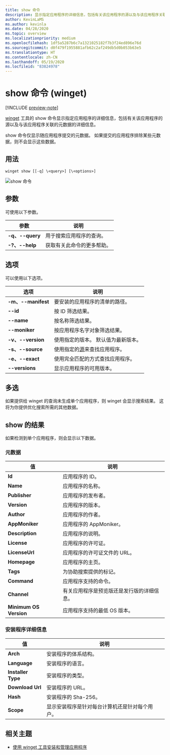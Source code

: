 ```yaml
---
title: show 命令
description: 显示指定应用程序的详细信息，包括有关该应用程序的源以及与该应用程序关联的元数据的详细信息。
author: KevinLaMS
ms.author: kevinla
ms.date: 04/28/2020
ms.topic: overview
ms.localizationpriority: medium
ms.openlocfilehash: 1df5a5287b6c7a1321025182f7b3f24ed896e76d
ms.sourcegitcommit: d0f479f1955881afb62c2af249db5d0b053b63e5
ms.translationtype: HT
ms.contentlocale: zh-CN
ms.lasthandoff: 05/19/2020
ms.locfileid: "83824978"
---
```

# <a name="show-command-winget"></a>show 命令 (winget)

[!INCLUDE [preview-note](../../includes/package-manager-preview.md)]

[winget](index.md) 工具的 show 命令显示指定应用程序的详细信息，包括有关该应用程序的源以及与该应用程序关联的元数据的详细信息。

show 命令仅显示随应用程序提交的元数据。 如果提交的应用程序排除某些元数据，则不会显示这些数据。

## <a name="usage"></a>用法

`winget show [[-q] \<query>] [\<options>]`

![show 命令](images\show.png)

## <a name="arguments"></a>参数

可使用以下参数。

| 参数  | 说明 |
|--------------|-------------|
| **-q、--query** |  用于搜索应用程序的查询。 |
| **-?、--help** |  获取有关此命令的更多帮助。 |

## <a name="options"></a>选项

可以使用以下选项。

| 选项  | 说明 |
|--------------|-------------|
| **-m、--manifest** | 要安装的应用程序的清单的路径。 |
| **--id**         |  按 ID 筛选结果。 |
| **--name**   |      按名称筛选结果。 |
| **--moniker**   |  按应用程序名字对象筛选结果。 |
| **-v、--version** |  使用指定的版本。 默认值为最新版本。 |
| **-s、--source** |   使用指定的[源](source.md)来查找应用程序。 |
| **-e、--exact**     | 使用完全匹配的方式查找应用程序。 |
| **--versions**    | 显示应用程序的可用版本。 |

## <a name="multiple-selections"></a>多选

如果提供给 winget 的查询未生成单个应用程序，则 winget 会显示搜索结果。 这将为你提供优化搜索所需的其他数据。

## <a name="results-of-show"></a>show 的结果

如果检测到单个应用程序，则会显示以下数据。

### <a name="metadata"></a>元数据

| 值  | 说明 |
|--------------|-------------|
| **Id**   | 应用程序的 ID。 |
| **Name**  | 应用程序的名称。 |
| **Publisher** | 应用程序的发布者。 |
| **Version** | 应用程序的版本。 |
| **Author**  | 应用程序的作者。 |
| **AppMoniker** | 应用程序的 AppMoniker。 |
| **Description** | 应用程序的说明。 |
| **License**  | 应用程序的许可证。 |
| **LicenseUrl** | 应用程序的许可证文件的 URL。 |
| **Homepage**  | 应用程序的主页。 |
| **Tags** | 为协助搜索提供的标记。  |
| **Command** | 应用程序支持的命令。 |
| **Channel**  | 有关应用程序是预览版还是发行版的详细信息。  |
| **Minimum OS Version** | 应用程序支持的最低 OS 版本。 |

### <a name="installer-details"></a>安装程序详细信息

| 值  | 说明 |
|--------------|-------------|
| **Arch**   | 安装程序的体系结构。 |
| **Language**  | 安装程序的语言。 |
| **Installer Type**  | 安装程序的类型。 |
| **Download Url** | 安装程序的 URL。 |
| **Hash** | 安装程序的 Sha-256。  |
| **Scope** | 显示安装程序是针对每台计算机还是针对每个用户。 |

## <a name="related-topics"></a>相关主题

* [使用 winget 工具安装和管理应用程序](index.md)

